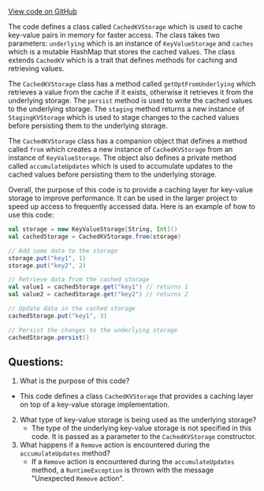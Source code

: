 [View code on GitHub](https://github.com/alephium/alephium/io/src/main/scala/org/alephium/io/CachedKVStorage.scala)

The code defines a class called `CachedKVStorage` which is used to cache key-value pairs in memory for faster access. The class takes two parameters: `underlying` which is an instance of `KeyValueStorage` and `caches` which is a mutable HashMap that stores the cached values. The class extends `CachedKV` which is a trait that defines methods for caching and retrieving values.

The `CachedKVStorage` class has a method called `getOptFromUnderlying` which retrieves a value from the cache if it exists, otherwise it retrieves it from the underlying storage. The `persist` method is used to write the cached values to the underlying storage. The `staging` method returns a new instance of `StagingKVStorage` which is used to stage changes to the cached values before persisting them to the underlying storage.

The `CachedKVStorage` class has a companion object that defines a method called `from` which creates a new instance of `CachedKVStorage` from an instance of `KeyValueStorage`. The object also defines a private method called `accumulateUpdates` which is used to accumulate updates to the cached values before persisting them to the underlying storage.

Overall, the purpose of this code is to provide a caching layer for key-value storage to improve performance. It can be used in the larger project to speed up access to frequently accessed data. Here is an example of how to use this code:

```scala
val storage = new KeyValueStorage[String, Int]()
val cachedStorage = CachedKVStorage.from(storage)

// Add some data to the storage
storage.put("key1", 1)
storage.put("key2", 2)

// Retrieve data from the cached storage
val value1 = cachedStorage.get("key1") // returns 1
val value2 = cachedStorage.get("key2") // returns 2

// Update data in the cached storage
cachedStorage.put("key1", 3)

// Persist the changes to the underlying storage
cachedStorage.persist()
```
## Questions: 
 1. What is the purpose of this code?
   - This code defines a class `CachedKVStorage` that provides a caching layer on top of a key-value storage implementation.
2. What type of key-value storage is being used as the underlying storage?
   - The type of the underlying key-value storage is not specified in this code. It is passed as a parameter to the `CachedKVStorage` constructor.
3. What happens if a `Remove` action is encountered during the `accumulateUpdates` method?
   - If a `Remove` action is encountered during the `accumulateUpdates` method, a `RuntimeException` is thrown with the message "Unexpected `Remove` action".